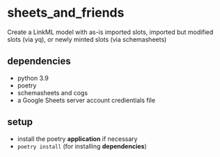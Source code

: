 # sheets_and_friends
Create a LinkML model with as-is imported slots, imported but modified slots (via yq), or newly minted slots (via schemasheets)

## dependencies
- python 3.9
- poetry
- schemasheets and cogs
- a Google Sheets server account credientials file

## setup
- install the poetry **application** if necessary
- `poetry install` (for installing **dependencies**)
